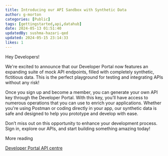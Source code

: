 ```yaml
---
title: Introducing our API Sandbox with Synthetic Data
author: g-morton
categories: [Public]
tags: [gettingstarted,api,datahub]
date: 2024-05-13 01:51:40 
updatedBy: sushma-hazari-qed
updated: 2024-05-15 23:14:33 
likes: 1
---
```


Hey Developers!

We're excited to announce that our Developer Portal now features an expanding suite of mock API endpoints, filled with completely synthetic, fictitious data. This is the perfect playground for testing and integrating APIs without any risk!

Once you sign up and become a member, you can generate your own API key through the Developer Portal. With this key, you’ll have access to numerous operations that you can use to enrich your applications. Whether you're using Postman or coding directly in your app, our synthetic data is safe and designed to help you prototype and develop with ease.

Don’t miss out on this opportunity to enhance your development process. Sign in, explore our APIs, and start building something amazing today!

More reading

[Developer Portal API centre](/apis)